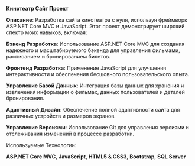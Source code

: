 **Кинотеатр Сайт Проект**

**Описание**: Разработка сайта кинотеатра с нуля, используя фреймворк ASP.NET Core MVC и JavaScript. Этот проект демонстрирует широкий спектр моих навыков, включая:

**Бэкенд Разработка**: Использование ASP.NET Core MVC для создания надежного и масштабируемого бэкенда для управления фильмами, расписанием и бронированием билетов.

**Фронтенд Разработка**: Применение JavaScript для улучшения интерактивности и обеспечения бесшовного пользовательского опыта.

**Управление Базой Данных**: Интеграция базы данных для хранения и извлечения информации о фильмах, данных пользователей и деталей бронирования.

**Адаптивный Дизайн**: Обеспечение полной адаптивности сайта для различных устройств и размеров экранов.

**Управление Версиями**: Использование Git для управления версиями и отслеживания изменений в процессе разработки.

Используемые Технологии:

**ASP.NET Core MVC**,
**JavaScript**,
**HTML5 & CSS3**,
**Bootstrap**,
**SQL Server**
